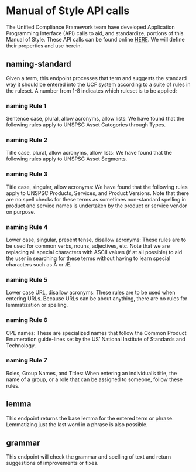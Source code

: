 # Manual of Style API calls

The Unified Compliance Framework team have developed Application Programming Interface \(API\) calls to aid, and standardize, portions of this Manual of Style. These API calls can be found online [HERE](https://theucf.info/API-NextGen). We will define their properties and use herein.

## naming-standard

Given a term, this endpoint processes that term and suggests the standard way it should be entered into the UCF system according to a suite of rules in the ruleset. A number from 1-8 indicates which ruleset is to be applied: 

### naming Rule 1

Sentence case, plural, allow acronyms, allow lists: We have found that the following rules apply to UNSPSC Asset Categories through Types.

### naming Rule 2

Title case, plural, allow acronyms, allow lists: We have found that the following rules apply to UNSPSC Asset Segments.

### naming Rule 3

Title case, singular, allow acronyms: We have found that the following rules apply to UNSPSC Products, Services, and Product Versions. Note that there are no spell checks for these terms as sometimes non-standard spelling in product and service names is undertaken by the product or service vendor on purpose.

### naming Rule 4

Lower case, singular, present tense, disallow acronyms: These rules are to be used for common verbs, nouns, adjectives, etc. Note that we are replacing all special characters with ASCII values \(if at all possible\) to aid the user in searching for these terms without having to learn special characters such as À or Æ.

### naming Rule 5

Lower case URL, disallow acronyms: These rules are to be used when entering URLs. Because URLs can be about anything, there are no rules for lemmatization or spelling.

### naming Rule 6

CPE names: These are specialized names that follow the Common Product Enumeration guide-lines set by the US’ National Institute of Standards and Technology.

### naming Rule 7

Roles, Group Names, and Titles: When entering an individual’s title, the name of a group, or a role that can be assigned to someone, follow these rules.

## lemma

This endpoint returns the base lemma for the entered term or phrase. Lemmatizing just the last word in a phrase is also possible.

## grammar

This endpoint will check the grammar and spelling of text and return suggestions of improvements or fixes.

